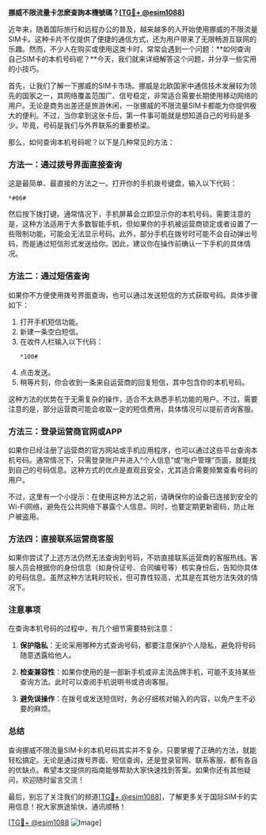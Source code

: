 **挪威不限流量卡怎麽查詢本機號碼？[[TG💪+ @esim1088](https://t.me/s/esim1088)]**

近年来，随着国际旅行和远程办公的普及，越来越多的人开始使用挪威的不限流量SIM卡。这种卡片不仅提供了便捷的通信方式，还为用户带来了无限畅游互联网的乐趣。然而，不少人在购买或使用这类卡时，常常会遇到一个问题：**如何查询自己SIM卡的本机号码呢？**今天，我们就来详细解答这个问题，并分享一些实用的小技巧。

首先，让我们了解一下挪威的SIM卡市场。挪威是北欧国家中通信技术发展较为领先的国家之一，其网络覆盖范围广、信号稳定，非常适合需要长期使用移动网络的用户。无论是商务出差还是旅游休闲，一张挪威的不限流量SIM卡都能为你提供极大的便利。不过，当你拿到这张卡后，第一件事可能就是想知道自己的号码是多少。毕竟，号码是我们与外界联系的重要桥梁。

那么，如何查询本机号码呢？以下是几种常见的方法：

### 方法一：通过拨号界面直接查询

这是最简单、最直接的方法之一。打开你的手机拨号键盘，输入以下代码：

```
*#06#
```

然后按下拨打键。通常情况下，手机屏幕会立即显示你的本机号码。需要注意的是，这种方法适用于大多数智能手机，但如果你的手机被运营商锁定或者设置了一些限制功能，可能会无法显示号码。此外，部分手机在拨号时可能不会自动弹出号码，而是通过短信形式发送给你。因此，建议你在操作前确认一下手机的具体情况。

### 方法二：通过短信查询

如果你不方便使用拨号界面查询，也可以通过发送短信的方式获取号码。具体步骤如下：

1. 打开手机短信功能。
2. 新建一条空白短信。
3. 在收件人栏输入以下代码：
   ```
   *100#
   ```
4. 点击发送。
5. 稍等片刻，你会收到一条来自运营商的回复短信，其中包含你的本机号码。

这种方法的优势在于无需复杂的操作，适合不太熟悉手机功能的用户。不过，需要注意的是，部分运营商可能会收取一定的短信费用，具体情况可以提前咨询客服。

### 方法三：登录运营商官网或APP

如果你已经注册了运营商的官方网站或手机应用程序，也可以通过这些平台查询本机号码。通常情况下，只需登录账户并进入“个人信息”或“账户管理”页面，就能找到自己的号码信息。这种方式的优点是直观且安全，尤其适合需要频繁查看号码的用户。

不过，这里有一个小提示：在使用这种方法之前，请确保你的设备已连接到安全的Wi-Fi网络，避免在公共网络下暴露个人信息。同时，也要定期更新密码，防止账户被盗用。

### 方法四：直接联系运营商客服

如果你尝试了上述方法仍然无法查询到号码，不妨直接联系运营商的客服热线。客服人员会根据你的身份信息（如身份证号、合同编号等）核实身份后，告知你具体的号码信息。虽然这种方法耗时较长，但可靠性较高，尤其是在其他方法失效的情况下。

### 注意事项

在查询本机号码的过程中，有几个细节需要特别注意：

1. **保护隐私**：无论采用哪种方式查询号码，都要注意保护个人隐私，避免将号码随意透露给他人。
   
2. **检查兼容性**：如果你使用的是一部新手机或非主流品牌手机，可能不支持某些查询方法。此时可以查阅手机说明书或咨询客服。

3. **避免误操作**：在拨号或发送短信时，务必仔细核对输入的内容，以免产生不必要的麻烦。

### 总结

查询挪威不限流量SIM卡的本机号码其实并不复杂，只要掌握了正确的方法，就能轻松搞定。无论是通过拨号界面、短信查询，还是登录官网、联系客服，都有各自的优缺点。希望本文提供的指南能够帮助大家快速找到答案。如果你还有其他疑问，欢迎随时留言交流！

最后，别忘了关注我们的频道[[TG💪+ @esim1088](https://t.me/s/esim1088)]，了解更多关于国际SIM卡的实用信息！祝大家旅途愉快，通讯顺畅！

[[TG💪+ @esim1088](https://t.me/s/esim1088) ![Image](https://i.postimg.cc/4NQfJmqS/Snipaste-2025-05-13-00-14-12.png)]